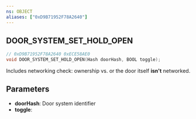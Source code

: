 ```yaml
---
ns: OBJECT
aliases: ["0xD9B71952F78A2640"]
---
```

## DOOR_SYSTEM_SET_HOLD_OPEN

```c
// 0xD9B71952F78A2640 0xECE58AE0
void DOOR_SYSTEM_SET_HOLD_OPEN(Hash doorHash, BOOL toggle);
```

Includes networking check: ownership vs. or the door itself **isn't** networked.

## Parameters
* **doorHash**: Door system identifier
* **toggle**: 

